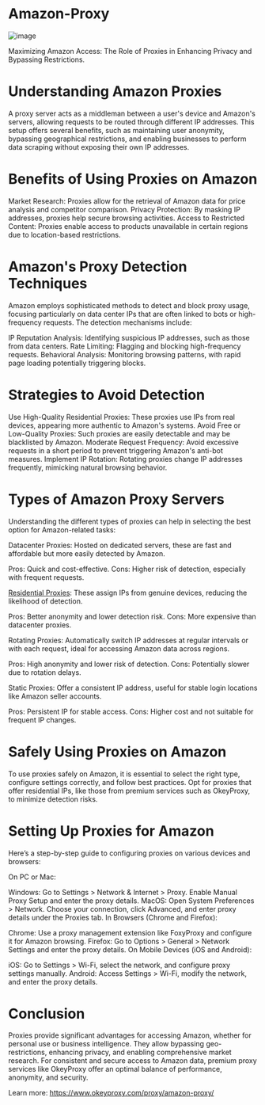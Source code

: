 # Amazon-Proxy
![image](https://github.com/user-attachments/assets/ffb72781-0d34-4895-a460-06eb64524e48)

Maximizing Amazon Access: The Role of Proxies in Enhancing Privacy and Bypassing Restrictions.

# Understanding Amazon Proxies
A proxy server acts as a middleman between a user's device and Amazon's servers, allowing requests to be routed through different IP addresses. This setup offers several benefits, such as maintaining user anonymity, bypassing geographical restrictions, and enabling businesses to perform data scraping without exposing their own IP addresses.

# Benefits of Using Proxies on Amazon
Market Research: Proxies allow for the retrieval of Amazon data for price analysis and competitor comparison.
Privacy Protection: By masking IP addresses, proxies help secure browsing activities.
Access to Restricted Content: Proxies enable access to products unavailable in certain regions due to location-based restrictions.

# Amazon's Proxy Detection Techniques
Amazon employs sophisticated methods to detect and block proxy usage, focusing particularly on data center IPs that are often linked to bots or high-frequency requests. The detection mechanisms include:

IP Reputation Analysis: Identifying suspicious IP addresses, such as those from data centers.
Rate Limiting: Flagging and blocking high-frequency requests.
Behavioral Analysis: Monitoring browsing patterns, with rapid page loading potentially triggering blocks.

# Strategies to Avoid Detection
Use High-Quality Residential Proxies: These proxies use IPs from real devices, appearing more authentic to Amazon's systems.
Avoid Free or Low-Quality Proxies: Such proxies are easily detectable and may be blacklisted by Amazon.
Moderate Request Frequency: Avoid excessive requests in a short period to prevent triggering Amazon's anti-bot measures.
Implement IP Rotation: Rotating proxies change IP addresses frequently, mimicking natural browsing behavior.

# Types of Amazon Proxy Servers
Understanding the different types of proxies can help in selecting the best option for Amazon-related tasks:

Datacenter Proxies: Hosted on dedicated servers, these are fast and affordable but more easily detected by Amazon.

Pros: Quick and cost-effective.
Cons: Higher risk of detection, especially with frequent requests.

[Residential Proxies](https://www.okeyproxy.com/en/residential-proxies): These assign IPs from genuine devices, reducing the likelihood of detection.

Pros: Better anonymity and lower detection risk.
Cons: More expensive than datacenter proxies.

Rotating Proxies: Automatically switch IP addresses at regular intervals or with each request, ideal for accessing Amazon data across regions.

Pros: High anonymity and lower risk of detection.
Cons: Potentially slower due to rotation delays.

Static Proxies: Offer a consistent IP address, useful for stable login locations like Amazon seller accounts.

Pros: Persistent IP for stable access.
Cons: Higher cost and not suitable for frequent IP changes.

# Safely Using Proxies on Amazon
To use proxies safely on Amazon, it is essential to select the right type, configure settings correctly, and follow best practices. Opt for proxies that offer residential IPs, like those from premium services such as OkeyProxy, to minimize detection risks.

# Setting Up Proxies for Amazon
Here’s a step-by-step guide to configuring proxies on various devices and browsers:

On PC or Mac:

Windows: Go to Settings > Network & Internet > Proxy. Enable Manual Proxy Setup and enter the proxy details.
MacOS: Open System Preferences > Network. Choose your connection, click Advanced, and enter proxy details under the Proxies tab.
In Browsers (Chrome and Firefox):

Chrome: Use a proxy management extension like FoxyProxy and configure it for Amazon browsing.
Firefox: Go to Options > General > Network Settings and enter the proxy details.
On Mobile Devices (iOS and Android):

iOS: Go to Settings > Wi-Fi, select the network, and configure proxy settings manually.
Android: Access Settings > Wi-Fi, modify the network, and enter the proxy details.

# Conclusion
Proxies provide significant advantages for accessing Amazon, whether for personal use or business intelligence. They allow bypassing geo-restrictions, enhancing privacy, and enabling comprehensive market research. For consistent and secure access to Amazon data, premium proxy services like OkeyProxy offer an optimal balance of performance, anonymity, and security.

Learn more: https://www.okeyproxy.com/proxy/amazon-proxy/
